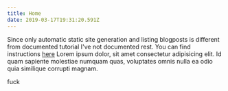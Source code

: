```yaml
---
title: Home
date: 2019-03-17T19:31:20.591Z
---
```

Since only automatic static site generation and listing blogposts is different from documented tutorial I've not documented rest. You can find instructions [here](https://www.netlifycms.org/docs/nextjs/)
Lorem ipsum dolor, sit amet consectetur adipisicing elit. Id quam sapiente molestiae numquam quas, voluptates omnis nulla ea odio quia similique corrupti magnam.

f﻿uck